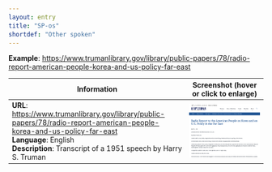```yaml
---
layout: entry
title: "SP-os"
shortdef: "Other spoken"
---
```


**Example**: <https://www.trumanlibrary.gov/library/public-papers/78/radio-report-american-people-korea-and-us-policy-far-east>

<!-- details -->

<!-- START GENERATED SCREENSHOT GALLERY -->
<!--     NOTE: this screenshot gallery is automatically generated.       -->
<!--     Please avoid modifying it manually: any changes will be         -->
<!--     overwritten the next time the generation script is run.         -->
<table class="website-examples">
  <thead>
    <tr>
      <th class="website-examples-col-1">Information</th>
      <th class="website-examples-col-2">Screenshot (hover or click to enlarge)</th>
    </tr>
  </thead>
  <tbody>
    <tr>
      <td>
        <div class="img-url"><b>URL</b>: <a href="https://www.trumanlibrary.gov/library/public-papers/78/radio-report-american-people-korea-and-us-policy-far-east">https://www.trumanlibrary.gov/library/public-papers/78/radio-report-american-people-korea-and-us-policy-far-east</a></div>
        <div class="img-info"><b>Language</b>: English</div>
        <div class="img-info"><b>Description</b>: Transcript of a 1951 speech by Harry S. Truman</div>
      </td>
      <td><a href="../static/screenshots/SP-os/www.trumanlibrary.gov_library_public-papers_78_radio-report-american-people-korea-and-us-policy-far-east--2048x1536.png"><img class="thumbnail" src="../static/screenshots/SP-os/www.trumanlibrary.gov_library_public-papers_78_radio-report-american-people-korea-and-us-policy-far-east--2048x1536.png" alt="screenshot of www.trumanlibrary.gov_library_public-papers_78_radio-report-american-people-korea-and-us-policy-far-east--2048x1536"></a></td>
    </tr>
  </tbody>
</table>
<!-- END GENERATED SCREENSHOT GALLERY -->
